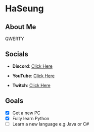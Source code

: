 # HaSeung
## About Me

QWERTY

## Socials

- **Discord**: [Click Here](https://discord.com/users/201787864306941952)

- **YouTube**: [Click Here](https://www.youtube.com/channel/UCcuiCq3HdafsHd9U7-uGSuA)

- **Twitch**: [Click Here](https://www.twitch.tv/haseung_)

## Goals

- [X] Get a new PC
- [X] Fully learn Python
- [ ] Learn a new language e.g Java or C#
